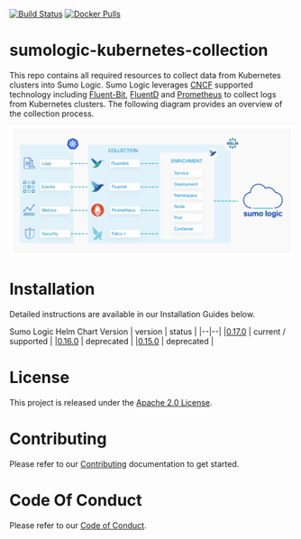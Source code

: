 [![Build Status](https://travis-ci.org/SumoLogic/sumologic-kubernetes-collection.svg?branch=master)](https://travis-ci.org/SumoLogic/sumologic-kubernetes-collection) [![Docker Pulls](https://img.shields.io/docker/pulls/sumologic/kubernetes-fluentd.svg)](https://hub.docker.com/r/sumologic/kubernetes-fluentd) 

# sumologic-kubernetes-collection

This repo contains all required resources to collect data from Kubernetes clusters into Sumo Logic. Sumo Logic leverages [CNCF](https://www.cncf.io) supported technology including [Fluent-Bit](https://fluentbit.io), [FluentD](https://www.fluentd.org) and [Prometheus](https://prometheus.io) to collect logs from Kubernetes clusters. The following diagram provides an overview of the collection process.

![overview](/images/overview.png)

# Installation

Detailed instructions are available in our Installation Guides below.

Sumo Logic Helm Chart Version
| version | status |
|--|--|
|[0.17.0](https://github.com/SumoLogic/sumologic-kubernetes-collection/tree/release-v0.17/deploy/README.md) | current / supported  |
|[0.16.0](https://github.com/SumoLogic/sumologic-kubernetes-collection/tree/release-v0.16/deploy/README.md) | deprecated |
|[0.15.0](https://github.com/SumoLogic/sumologic-kubernetes-collection/tree/release-v0.15/deploy/README.md) | deprecated |

# License

This project is released under the [Apache 2.0 License](./LICENSE).

# Contributing

Please refer to our [Contributing](./CONTRIBUTING.md) documentation to get started.

# Code Of Conduct

Please refer to our [Code of Conduct](CODE_OF_CONDUCT.md).
